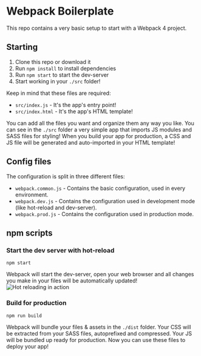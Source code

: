 # Webpack Boilerplate

This repo contains a very basic setup to start with a Webpack 4 project.

## Starting

 1. Clone this repo or download it
 2. Run `npm install` to install dependencies
 3. Run `npm start` to start the dev-server
 4. Start working in your `./src` folder!

Keep in mind that these files are required:
 - `src/index.js` - It's the app's entry point!
 - `src/index.html` - It's the app's HTML template!

You can add all the files you want and organize them any way you like.
You can see in the `./src` folder a very simple app that imports JS modules and SASS files for styling! When you build your app for production, a CSS and JS file will be generated and auto-imported in your HTML template!

## Config files
The configuration is split in three different files:

 - `webpack.common.js` - Contains the basic configuration, used in every environment.
 - `webpack.dev.js` - Contains the configuration used in development mode (like hot-reload and dev-server).
 - `webpack.prod.js` - Contains the configuration used in production mode.

## npm scripts
### Start the dev server with hot-reload

    npm start
Webpack will start the dev-server, open your web browser and all changes you make in your files will be automatically updated!
![Hot reloading in action](https://i.imgur.com/FncfFt5.gif)

### Build for production

    npm run build
Webpack will bundle your files & assets in the `./dist` folder. Your CSS will be extracted from your SASS files, autoprefixed and compressed. Your JS will be bundled up ready for production. Now you can use these files to deploy your app!

